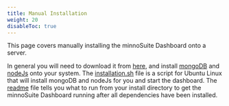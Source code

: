 ```yaml
---
title: Manual Installation
weight: 20
disableToc: true
---
```


This page covers manually installing the minnoSuite Dashboard onto a server.  

In general you will need to download it from [here](https://github.com/minnojs/minno-server), and install [mongoDB](https://docs.mongodb.com/manual/installation/) and [nodeJs](https://www.taniarascia.com/how-to-install-and-use-node-js-and-npm-mac-and-windows/) onto your system.  The [installation.sh](https://github.com/minnojs/minno-server/blob/master/installation.sh) file is a script for Ubuntu Linux that will install mongoDB and nodeJs for you and start the dashboard.  The [readme](https://github.com/minnojs/minno-server/blob/master/readme.md) file tells you what to run from your install directory to get the minnoSuite Dashboard running after all dependencies have been installed.